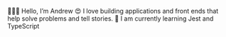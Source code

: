🧙🏽‍♂️ Hello, I’m Andrew
😍 I love building applications and front ends that help solve problems and tell stories.
🌱 I am currently learning Jest and TypeScript


<!---
atlamors/atlamors is a ✨ special ✨ repository because its `README.md` (this file) appears on your GitHub profile.
You can click the Preview link to take a look at your changes.
--->
